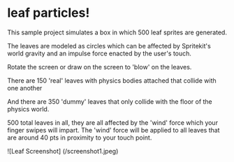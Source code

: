 # leaf particles! 

This sample project simulates a box in which 500 leaf sprites are generated. 

The leaves are modeled as circles which can be affected by Spritekit's world gravity and an impulse force enacted by the user's touch. 

Rotate the screen or draw on the screen to 'blow' on the leaves. 

There are 150 'real' leaves with physics bodies attached that collide with one another

And there are 350 'dummy' leaves that only collide with the floor of the physics world. 

500 total leaves in all, they are all affected by the 'wind' force which your finger swipes will impart. The 'wind' force will be applied to all leaves that are around 40 pts in proximity to your touch point. 



![Leaf Screenshot] (/screenshot1.jpeg)
